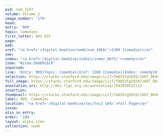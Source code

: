 ```yaml
---
pid: num_1187
volume: Volume 2
image_number: '179'
head:
entry: '909'
topic: Comedies
first_letter: 901-925
page:
add:
xref: "<a href='/digital-beehive/num6/num_1968/'>1380 [Comedie]</a>"
see:
index: "<a href='/digital-beehive/index1/index_0675/'>comedy</a>"
item: "#item-56889c8c8"
unparsed:
line: 'Entry: 909|Topic: Comedies|Xref: 1380 [Comedie]|Index: comedy|#item-56889c8c8'
selection: https://stacks.stanford.edu/image/iiif/fm855tg5659/1607_0646/411,3532,2835,733/full/0/default.jpg
full_image: https://stacks.stanford.edu/image/iiif/fm855tg5659/1607_0646/full/full/0/default.jpg
annotation_uri: http://dev.llgc.org.uk/annotation/1582830152112
insertion:
thumbnail: https://stacks.stanford.edu/image/iiif/fm855tg5659/1607_0646/411,3532,600,180/250,/0/default.jpg
label: 909. Comedies
location: "<a href='/digital-beehive/toc/toc2_169/'>Full Page</a>"
issue:
also_in_entry:
order: '109'
layout: alpha_item
collection: num4
---
```

